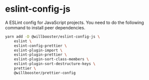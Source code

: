 # eslint-config-js

A ESLint config for JavaScript projects.
You need to do the following command to install peer dependencies.

```sh
yarn add -D @willbooster/eslint-config-js \
    eslint \
    eslint-config-prettier \
    eslint-plugin-import \
    eslint-plugin-prettier \
    eslint-plugin-sort-class-members \
    eslint-plugin-sort-destructure-keys \
    prettier \
    @willbooster/prettier-config
```
